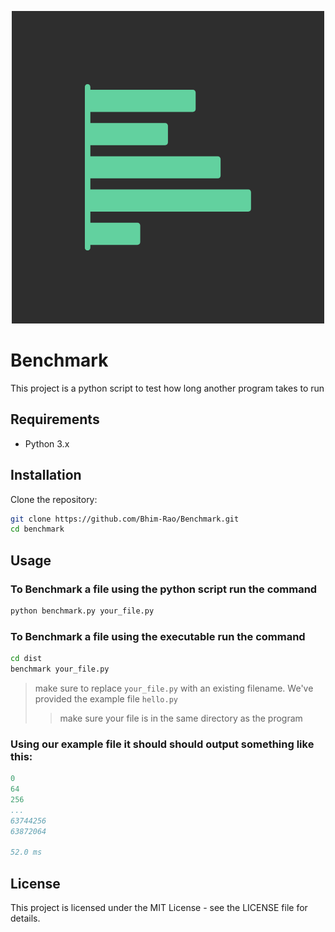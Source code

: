 <p align="center">
  <img src="https://github.com/Bhim-Rao/Benchmark/blob/main/assets/Benchmark-Logo.png?raw=true" alt="Benxhmark Logo"/>
</p>

# Benchmark
This project is a python script to test how long another program takes to run

## Requirements

- Python 3.x

## Installation

Clone the repository:

```sh
git clone https://github.com/Bhim-Rao/Benchmark.git
cd benchmark
```

## Usage

### To Benchmark a file using the python script run the command
```sh
python benchmark.py your_file.py
```


### To Benchmark a file using the executable run the command
```sh
cd dist
benchmark your_file.py
```

> make sure to replace `your_file.py` with an existing filename. We've provided the example file `hello.py`
>> make sure your file is in the same directory as the program

### Using our example file it should should output something like this: 
```yaml
0
64
256
...
63744256
63872064

52.0 ms
```

## License

This project is licensed under the MIT License - see the LICENSE file for details.
